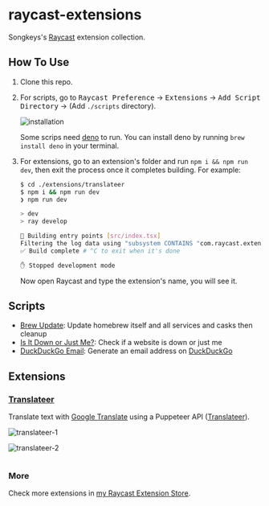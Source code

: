# raycast-extensions

Songkeys's [Raycast](https://www.raycast.com/) extension collection.

## How To Use

1. Clone this repo.

2. For scripts, go to <kbd>Raycast Preference</kbd> -> <kbd>Extensions</kbd> -> <kbd>Add Script Directory</kbd> -> (Add `./scripts` directory).

   ![installation](https://user-images.githubusercontent.com/22665058/162558227-123b137d-52de-4288-bb99-3ecbb65fc127.png)

   Some scrips need [deno](https://deno.land/) to run. You can install deno by running `brew install deno` in your terminal.

3. For extensions, go to an extension's folder and run `npm i && npm run dev`, then exit the process once it completes building. For example:

   ```bash
   $ cd ./extensions/translateer
   $ npm i && npm run dev
   ❯ npm run dev

   > dev
   > ray develop

   🧬 Building entry points [src/index.tsx]
   Filtering the log data using "subsystem CONTAINS "com.raycast.extensions.translateer""
   ✅ Build complete # ^C to exit when it's done

   ✋ Stopped development mode
   ```

   Now open Raycast and type the extension's name, you will see it.

## Scripts

- [Brew Update](./scripts/brew-update.sh): Update homebrew itself and all services and casks then cleanup
- [Is It Down or Just Me?](./scripts/is-it-down-or-just-me.sh): Check if a website is down or just me
- [DuckDuckGo Email](./scripts/duckduckgo-email.sh): Generate an email address on [DuckDuckGo](https://duckduckgo.com/email/)

## Extensions

### [Translateer](./extensions/translateer)

Translate text with [Google Translate](https://translate.google.com/) using a Puppeteer API ([Translateer](https://t.song.work)).

![translateer-1](https://user-images.githubusercontent.com/22665058/142718320-871b0c71-7e30-422a-889d-51d0bc6dcf88.png)

![translateer-2](https://user-images.githubusercontent.com/22665058/142718352-8742a67b-b058-406f-8fee-a465bfd3cba3.png)

```

```

### More

Check more extensions in [my Raycast Extension Store](https://www.raycast.com/Songkeys).
